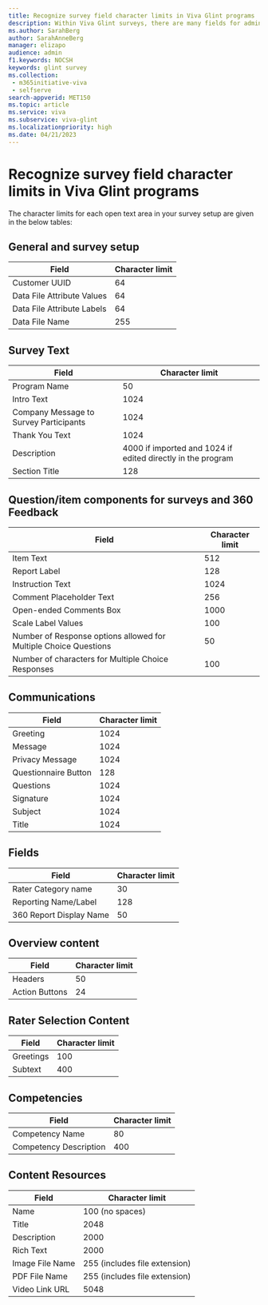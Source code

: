 ```yaml
---
title: Recognize survey field character limits in Viva Glint programs
description: Within Viva Glint surveys, there are many fields for admins to setup and customize for their organization and employees.
ms.author: SarahBerg
author: SarahAnneBerg
manager: elizapo
audience: admin
f1.keywords: NOCSH
keywords: glint survey
ms.collection: 
 - m365initiative-viva
 - selfserve
search-appverid: MET150
ms.topic: article
ms.service: viva
ms.subservice: viva-glint
ms.localizationpriority: high
ms.date: 04/21/2023
---
```


# Recognize survey field character limits in Viva Glint programs

The character limits for each open text area in your survey setup are given in the below tables:

## General and survey setup

| **Field** | **Character limit** |
| --- | --- |
| Customer UUID | 64 |
| Data File Attribute Values | 64 |
| Data File Attribute Labels | 64 |
| Data File Name | 255 |

## Survey Text

| **Field** | **Character limit** |
| --- | --- |
| Program Name | 50 |
| Intro Text | 1024 |
| Company Message to Survey Participants | 1024 |
| Thank You Text | 1024 |
| Description | 4000 if imported and 1024 if edited directly in the program |
| Section Title | 128 |

## Question/item components for surveys and 360 Feedback

| **Field** | **Character limit** |
| --- | --- |
| Item Text | 512 |
| Report Label | 128 |
| Instruction Text | 1024 |
| Comment Placeholder Text | 256 |
| Open-ended Comments Box | 1000 |
| Scale Label Values | 100 |
| Number of Response options allowed for Multiple Choice Questions | 50 |
| Number of characters for Multiple Choice Responses | 100 |

## Communications

| **Field** | **Character limit** |
| --- | --- |
| Greeting | 1024 |
| Message | 1024 |
| Privacy Message | 1024 |
| Questionnaire Button | 128 |
| Questions | 1024 |
| Signature | 1024 |
| Subject | 1024 |
| Title | 1024 |

## Fields

| **Field** | **Character limit** |
| --- | --- |
| Rater Category name | 30 |
| Reporting Name/Label | 128 |
| 360 Report Display Name | 50 |

## Overview content

| **Field** | **Character limit** |
| --- | --- |
| Headers | 50 |
| Action Buttons | 24 |

## Rater Selection Content

| **Field** | **Character limit** |
| --- | --- |
| Greetings | 100 |
| Subtext | 400 |

## Competencies

| **Field** | **Character limit** |
| --- | --- |
| Competency Name | 80 |
| Competency Description | 400 |

## Content Resources

| **Field** | **Character limit** |
| --- | --- |
| Name | 100 (no spaces) |
| Title | 2048 |
| Description | 2000 |
| Rich Text | 2000 |
| Image File Name | 255 (includes file extension) |
| PDF File Name | 255 (includes file extension) |
| Video Link URL | 5048 |
